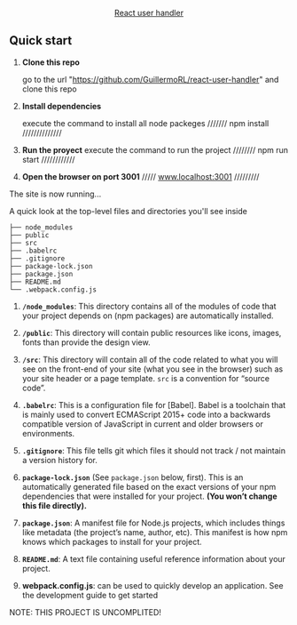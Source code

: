<p align="center">
  <a href="https://github.com/GuillermoRL/react-user-handler">
    React user handler
  </a>
</p>

## Quick start

1. **Clone this repo**

   go to the url "https://github.com/GuillermoRL/react-user-handler" and clone this repo

2. **Install dependencies**

   execute the command to install all node packeges
   /////// npm install //////////////

3. **Run the proyect**
   execute the command to run the project
   //////// npm run start ////////////

4. **Open the browser on port 3001**
   ///// www.localhost:3001 /////////

The site is now running...

A quick look at the top-level files and directories you'll see inside

    ├── node_modules
    ├── public
    ├── src
    ├── .babelrc
    ├── .gitignore
    ├── package-lock.json
    ├── package.json
    ├── README.md
    └── .webpack.config.js

1.  **`/node_modules`**: This directory contains all of the modules of code that your project depends on (npm packages) are automatically installed.

2.  **`/public`**: This directory will contain public resources like icons, images, fonts than provide the design view.

3.  **`/src`**: This directory will contain all of the code related to what you will see on the front-end of your site (what you see in the browser) such as your site header or a page template. `src` is a convention for “source code”.

4.  **`.babelrc`**: This is a configuration file for [Babel]. Babel is a toolchain that is mainly used to convert ECMAScript 2015+ code into a backwards compatible version of JavaScript in current and older browsers or environments.

5.  **`.gitignore`**: This file tells git which files it should not track / not maintain a version history for.

6.  **`package-lock.json`** (See `package.json` below, first). This is an automatically generated file based on the exact versions of your npm dependencies that were installed for your project. **(You won’t change this file directly).**

7.  **`package.json`**: A manifest file for Node.js projects, which includes things like metadata (the project’s name, author, etc). This manifest is how npm knows which packages to install for your project.

8.  **`README.md`**: A text file containing useful reference information about your project.

9.  **webpack.config.js**: can be used to quickly develop an application. See the development guide to get started

NOTE: THIS PROJECT IS UNCOMPLITED!
